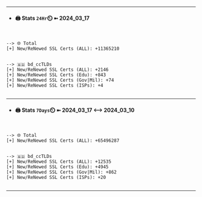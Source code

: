 

---
- #### 🖨️ **Stats** `24Hr`⏲️ ➼ 2024_03_17
```console


--> 🌐 Total
[+] New/ReNewed SSL Certs (ALL): +11365210


--> 🇧🇩 bd_ccTLDs
[+] New/ReNewed SSL Certs (ALL): +2146
[+] New/ReNewed SSL Certs (Edu): +843
[+] New/ReNewed SSL Certs (Gov|Mil): +74
[+] New/ReNewed SSL Certs (ISPs): +4


```

---
- #### 🖨️ **Stats** `7Days`⏲️ ➼ 2024_03_17 <--> 2024_03_10
```console


--> 🌐 Total
[+] New/ReNewed SSL Certs (ALL): +65496287


--> 🇧🇩 bd_ccTLDs
[+] New/ReNewed SSL Certs (ALL): +12535
[+] New/ReNewed SSL Certs (Edu): +4945
[+] New/ReNewed SSL Certs (Gov|Mil): +862
[+] New/ReNewed SSL Certs (ISPs): +20


```

---

